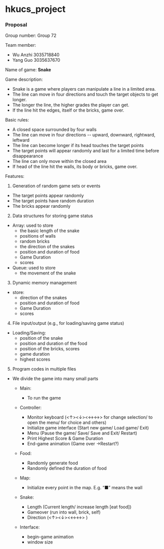 # hkucs_project
### **Proposal**

Group number: Group 72
 
Team member: 
* Wu Anzhi 3035718840
* Yang Guo 3035637670

Name of game: **Snake**
 
Game description:
* Snake is a game where players can manipulate a line in a limited area. 
* The line can move in four directions and touch the target objects to get longer. 
* The longer the line, the higher grades the player can get. 
* If the line hit the edges, itself or the bricks, game over.
 
Basic rules:
* A closed space surrounded by four walls
* The line can move in four directions -- upward, downward, rightward, leftward
* The line can become longer if its head touches the target points
* The target points will appear randomly and last for a limited time before disappearance
* The line can only move within the closed area
* If head of the line hit the walls, its body or bricks, game over.
 
Features:
1. Generation of random game sets or events
* The target points appear randomly
* The target points have random duration
* The bricks appear randomly

2. Data structures for storing game status
* Array: used to store 
  - the basic length of the snake
  - positions of walls
  - random bricks
  - the direction of the snakes
  - position and duration of food
  - Game Duration
  - scores
* Queue: used to store 
  - the movement of the snake
 
3. Dynamic memory management
* store: 
  - direction of the snakes
  - position and duration of food
  - Game Duration
  - scores

4. File input/output (e.g., for loading/saving game status)
* Loading/Saving: 
  - position of the snake
  - position and duration of the food
  - position of the bricks, scores
  - game duration
  - highest scores
 
5. Program codes in multiple files
* We divide the game into many small parts

  - Main: 
    * To run the game
 
  - Controller: 
    * Monitor keyboard (<↑><↓><←><→> for change selection/ <ESC> to open the menu/ <Enter> for choice and others)
    * Initialize game interface (Start new game/ Load game/ Exit)
    * Menu (Pause the game/ Save/ Save and Exit/ Restart)
    * Print Highest Score & Game Duration
    * End-game animation (Game over →Restart?)
 
   - Food: 
     * Randomly generate food
     * Randomly defined the duration of food
 
   - Map: 
     * Initialize every point in the map. E.g. “■” means the wall
 
   - Snake: 
     * Length (Current length/ increase length [eat food])
     * Gameover (run into wall, brick, self)
     * Direction (<↑><↓><←><→> )
 
   - Interface: 
     * begin-game animation
     * window size
